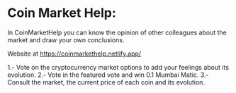 # Coin Market Help:

In CoinMarketHelp you can know the opinion of other colleagues about the market and draw your own conclusions.

Website at https://coinmarkethelp.netlify.app/

 1.- Vote on the cryptocurrency market options to add your feelings about its evolution.
2.- Vote in the featured vote and win 0.1 Mumbai Matic.
3.- Consult the market, the current price of each coin and its evolution.
